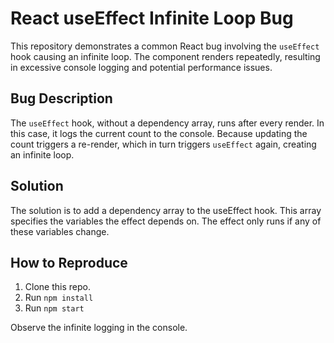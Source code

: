 # React useEffect Infinite Loop Bug

This repository demonstrates a common React bug involving the `useEffect` hook causing an infinite loop. The component renders repeatedly, resulting in excessive console logging and potential performance issues.

## Bug Description
The `useEffect` hook, without a dependency array, runs after every render.  In this case, it logs the current count to the console.  Because updating the count triggers a re-render,  which in turn triggers `useEffect` again, creating an infinite loop.  

## Solution
The solution is to add a dependency array to the useEffect hook.  This array specifies the variables the effect depends on. The effect only runs if any of these variables change.

## How to Reproduce
1. Clone this repo.
2. Run `npm install`
3. Run `npm start`

Observe the infinite logging in the console.